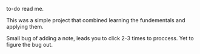 to-do read me.

This was a simple project that combined learning the fundementals and applying them. 

Small bug of adding a note, leads you to click 2-3 times to proccess. Yet to figure the bug out. 

